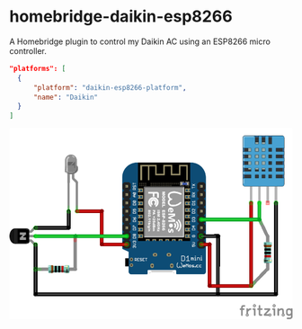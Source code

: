 # homebridge-daikin-esp8266

A Homebridge plugin to control my Daikin AC using an ESP8266 micro controller.

```json
"platforms": [
  {
      "platform": "daikin-esp8266-platform",
      "name": "Daikin"
  }
]
```

![Wiring Diagram](wiring.png)

